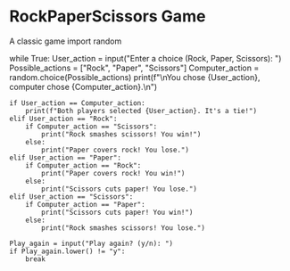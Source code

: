 # RockPaperScissors Game
A classic game
import random

while True:
    User_action = input("Enter a choice (Rock, Paper, Scissors): ")
    Possible_actions = ["Rock", "Paper", "Scissors"]
    Computer_action = random.choice(Possible_actions)
    print(f"\nYou chose {User_action}, computer chose {Computer_action}.\n")

    if User_action == Computer_action:
        print(f"Both players selected {User_action}. It's a tie!")
    elif User_action == "Rock":
        if Computer_action == "Scissors":
            print("Rock smashes scissors! You win!")
        else:
            print("Paper covers rock! You lose.")
    elif User_action == "Paper":
        if Computer_action == "Rock":
            print("Paper covers rock! You win!")
        else:
            print("Scissors cuts paper! You lose.")
    elif User_action == "Scissors":
        if Computer_action == "Paper":
            print("Scissors cuts paper! You win!")
        else:
            print("Rock smashes scissors! You lose.")

    Play_again = input("Play again? (y/n): ")
    if Play_again.lower() != "y":
        break
